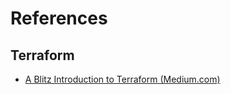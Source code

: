 # References

## Terraform
- [A Blitz Introduction to Terraform (Medium.com)](https://medium.com/@SelimAbidin/a-blitz-introduction-to-terraform-dd2ff7e2db8d)